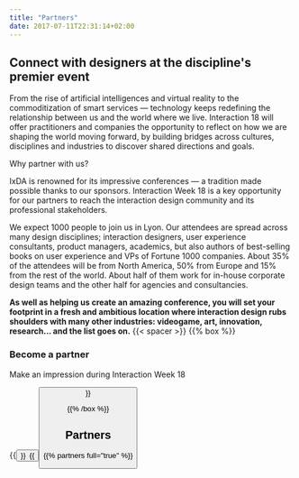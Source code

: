 ```yaml
---
title: "Partners"
date: 2017-07-11T22:31:14+02:00
---
```

## Connect with designers at the discipline's premier event
From the rise of artificial intelligences and virtual reality to the commoditization of smart services — technology keeps redefining the relationship between us and the world where we live. Interaction 18 will offer practitioners and companies the opportunity to reflect on how we are shaping the world moving forward, by building bridges across cultures, disciplines and industries to discover shared directions and goals.

Why partner with us?

IxDA is renowned for its impressive conferences — a tradition made possible thanks to our sponsors. Interaction Week 18 is a key opportunity for our partners to reach the interaction design community and its professional stakeholders.

We expect 1000 people to join us in Lyon. Our attendees are spread across many design disciplines; interaction designers, user experience consultants, product managers, academics, but also authors of best-selling books on user experience and VPs of Fortune 1000 companies. About 35% of the attendees will be from North America, 50% from Europe and 15% from the rest of the world. About half of them work for in-house corporate design teams and the other half for agencies and consultancies.

**As well as helping us create an amazing conference, you will set your footprint in a fresh and ambitious location where interaction design rubs shoulders with many other industries: videogame, art, innovation, research... and the list goes on.**
{{< spacer >}}
{{% box %}}

### Become a partner
Make an impression during Interaction&nbsp;Week&nbsp;18

{{<button target="_blank" name="Download the kit (EN)" href="pdf/Interaction-18_SponsorKit_EN.pdf" >}}&ensp;{{<button target="_blank" name="Télécharger le kit (FR)" href="pdf/Interaction-18_SponsorKit_FR.pdf" class="button-secondary" >}}

{{% /box %}}


## Partners

  {{% partners full="true" %}}

</section>
